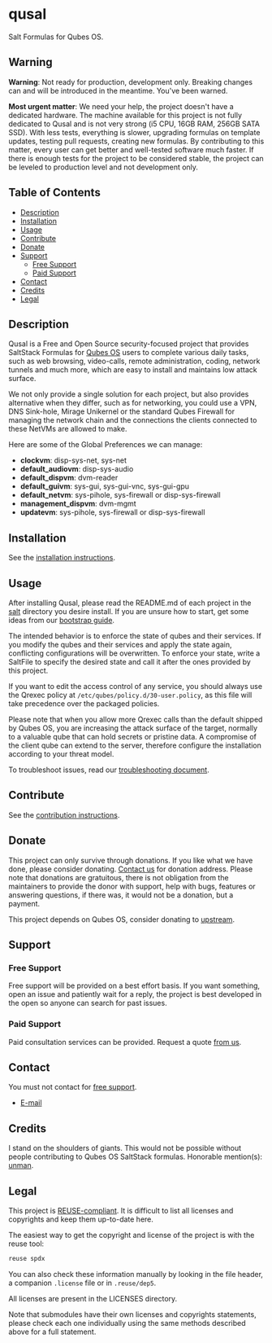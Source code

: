 # qusal

Salt Formulas for Qubes OS.

## Warning

**Warning**: Not ready for production, development only. Breaking changes can
and will be introduced in the meantime. You've been warned.

**Most urgent matter**: We need your help, the project doesn't have a dedicated
hardware. The machine available for this project is not fully dedicated to
Qusal and is not very strong (i5 CPU, 16GB RAM, 256GB SATA SSD). With less
tests, everything is slower, upgrading formulas on template updates, testing
pull requests, creating new formulas. By contributing to this matter, every
user can get better and well-tested software much faster. If there is enough
tests for the project to be considered stable, the project can be leveled to
production level and not development only.

## Table of Contents

*   [Description](#description)
*   [Installation](#installation)
*   [Usage](#usage)
*   [Contribute](#contribute)
*   [Donate](#donate)
*   [Support](#support)
    *   [Free Support](#free-support)
    *   [Paid Support](#paid-support)
*   [Contact](#contact)
*   [Credits](#credits)
*   [Legal](#legal)

## Description

Qusal is a Free and Open Source security-focused project that provides
SaltStack Formulas for [Qubes OS](https://www.qubes-os.org) users to complete
various daily tasks, such as web browsing, video-calls, remote administration,
coding, network tunnels and much more, which are easy to install and maintains
low attack surface.

We not only provide a single solution for each project, but also provides
alternative when they differ, such as for networking, you could use a VPN, DNS
Sink-hole, Mirage Unikernel or the standard Qubes Firewall for managing the
network chain and the connections the clients connected to these NetVMs are
allowed to make.

Here are some of the Global Preferences we can manage:

*   **clockvm**: disp-sys-net, sys-net
*   **default_audiovm**: disp-sys-audio
*   **default_dispvm**: dvm-reader
*   **default_guivm**: sys-gui, sys-gui-vnc, sys-gui-gpu
*   **default_netvm**: sys-pihole, sys-firewall or disp-sys-firewall
*   **management_dispvm**: dvm-mgmt
*   **updatevm**: sys-pihole, sys-firewall or disp-sys-firewall

## Installation

See the [installation instructions](docs/INSTALL.md).

## Usage

After installing Qusal, please read the README.md of each project in the
[salt](salt/) directory you desire install. If you are unsure how to start,
get some ideas from our [bootstrap guide](docs/BOOTSTRAP.md).

The intended behavior is to enforce the state of qubes and their services. If
you modify the qubes and their services and apply the state again, conflicting
configurations will be overwritten. To enforce your state, write a SaltFile to
specify the desired state and call it after the ones provided by this project.

If you want to edit the access control of any service, you
should always use the Qrexec policy at `/etc/qubes/policy.d/30-user.policy`,
as this file will take precedence over the packaged policies.

Please note that when you allow more Qrexec calls than the default shipped by
Qubes OS, you are increasing the attack surface of the target, normally to a
valuable qube that can hold secrets or pristine data. A compromise of the
client qube can extend to the server, therefore configure the installation
according to your threat model.

To troubleshoot issues, read our
[troubleshooting document](docs/TROUBLESHOOT.md).

## Contribute

See the [contribution instructions](docs/CONTRIBUTE.md).

## Donate

This project can only survive through donations. If you like what we have
done, please consider donating. [Contact us](#contact) for donation address.
Please note that donations are gratuitous, there is not obligation from the
maintainers to provide the donor with support, help with bugs, features or
answering questions, if there was, it would not be a donation, but a payment.

This project depends on Qubes OS, consider donating to
[upstream](https://qubes-os.org/donate/).

## Support

### Free Support

Free support will be provided on a best effort basis. If you want something,
open an issue and patiently wait for a reply, the project is best developed in
the open so anyone can search for past issues.

### Paid Support

Paid consultation services can be provided. Request a quote
[from us](#contact).

## Contact

You must not contact for [free support](#free-support).

*   [E-mail](https://github.com/ben-grande/ben-grande)

## Credits

I stand on the shoulders of giants. This would not be possible without people
contributing to Qubes OS SaltStack formulas. Honorable mention(s):
[unman](https://github.com/unman).

## Legal

This project is [REUSE-compliant](https://reuse.software). It is difficult to
list all licenses and copyrights and keep them up-to-date here.

The easiest way to get the copyright and license of the project is with the
reuse tool:

```sh
reuse spdx
```

You can also check these information manually by looking in the file header,
a companion `.license` file or in `.reuse/dep5`.

All licenses are present in the LICENSES directory.

Note that submodules have their own licenses and copyrights statements, please
check each one individually using the same methods described above for a full
statement.
